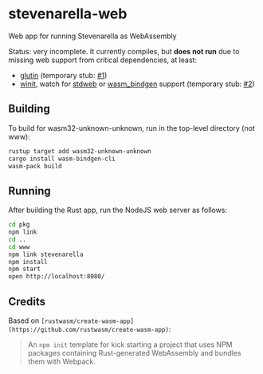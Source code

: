 # stevenarella-web

Web app for running Stevenarella as WebAssembly

Status: very incomplete. It currently compiles, but **does not run** due to
missing web support from critical dependencies, at least:

* [glutin](https://github.com/rust-windowing/glutin) (temporary stub: [#1](https://github.com/iceiix/glutin/pull/1))
* [winit](https://github.com/rust-windowing/winit), watch for [stdweb](https://github.com/tomaka/winit/pull/797) or [wasm_bindgen](https://github.com/rust-windowing/winit/pull/845) support (temporary stub: [#2](https://github.com/iceiix/winit/pull/2))

## Building

To build for wasm32-unknown-unknown, run in the top-level directory (not www):

```sh
rustup target add wasm32-unknown-unknown
cargo install wasm-bindgen-cli
wasm-pack build
```

## Running

After building the Rust app, run the NodeJS web server as follows:

```sh
cd pkg
npm link
cd ..
cd www
npm link stevenarella
npm install
npm start
open http://localhost:8080/
```

## Credits

Based on `[rustwasm/create-wasm-app](https://github.com/rustwasm/create-wasm-app)`:

> An `npm init` template for kick starting a project that uses NPM packages
> containing Rust-generated WebAssembly and bundles them with Webpack.

